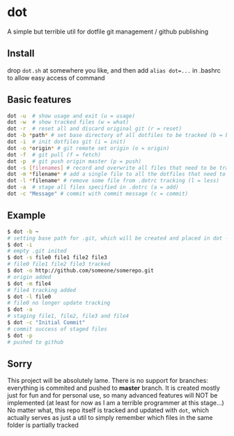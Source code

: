 # dot
A simple but terrible util for dotfile git management / github publishing

## Install
drop `dot.sh` at somewhere you like, and then add `alias dot=...` in .bashrc to allow easy access of command  

## Basic features
```bash
dot -u	# show usage and exit (u = usage)
dot -w	# show tracked files (w = what)
dot -r	# reset all and discard original git (r = reset)
dot -b *path* # set base directory of all dotfiles to be tracked (b = base)
dot -i  # init dotfiles git (i = init)
dot -o *origin* # git remote set origin (o = origin)
dot -f  # git pull (f = fetch)
dot -p  # git push origin master (p = push)
dot -s [filenames] # record and overwrite all files that need to be tracked in .dotrc (s = save)
dot -m *filename* # add a single file to all the dotfiles that need to be tracked (m = more)
dot -l *filename* # remove some file from .dotrc tracking (l = less)
dot -a  # stage all files specified in .dotrc (a = add)
dot -c "Message" # commit with commit message (c = commit)
```

## Example
```bash
$ dot -b ~
# setting base path for .git, which will be created and placed in dot -i step below
$ dot -i
# empty .git inited
$ dot -s file0 file1 file2 file3
# file0 file1 file2 file3 tracked
$ dot -o http://github.com/someone/somerepo.git
# origin added
$ dot -m file4
# file4 tracking added
$ dot -l file0
# file0 no longer update tracking
$ dot -a
# staging file1, file2, file3 and file4
$ dot -c "Initial Commit"
# commit success of staged files
$ dot -p
# pushed to github
```

## Sorry
This project will be absolutely lame. There is no support for branches: everything is commited and pushed to __master__ branch. It is created mostly just for fun and for personal use, so many advanced features will NOT be implemented (at least for now as I am a terrible programmer at this stage...)  
No matter what, this repo itself is tracked and updated with `dot`, which actually serves as just a util to simply remember which files in the same folder is partially tracked
